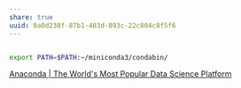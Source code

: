 ```yaml
---
share: true
uuid: 0a0d238f-87b1-403d-893c-22c804c8f5f6
---
```

``` bash

export PATH=$PATH:~/miniconda3/condabin/

```

[Anaconda | The World's Most Popular Data Science Platform](https://www.anaconda.com/)
